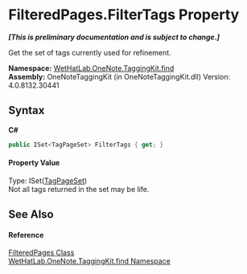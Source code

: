# FilteredPages.FilterTags Property 
 _**\[This is preliminary documentation and is subject to change.\]**_

Get the set of tags currently used for refinement.

**Namespace:**&nbsp;<a href="0e3a8efd-07d2-1709-b1cd-709153222081.md">WetHatLab.OneNote.TaggingKit.find</a><br />**Assembly:**&nbsp;OneNoteTaggingKit (in OneNoteTaggingKit.dll) Version: 4.0.8132.30441

## Syntax

**C#**<br />
``` C#
public ISet<TagPageSet> FilterTags { get; }
```


#### Property Value
Type: ISet(<a href="8abe04f4-0682-74c0-5557-fa48d6eff35f.md">TagPageSet</a>)<br />Not all tags returned in the set may be life.

## See Also


#### Reference
<a href="7f546c1f-e562-e088-88e0-8a854b71cada.md">FilteredPages Class</a><br /><a href="0e3a8efd-07d2-1709-b1cd-709153222081.md">WetHatLab.OneNote.TaggingKit.find Namespace</a><br />
